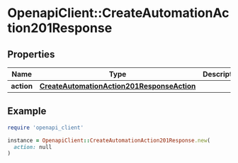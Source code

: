 # OpenapiClient::CreateAutomationAction201Response

## Properties

| Name | Type | Description | Notes |
| ---- | ---- | ----------- | ----- |
| **action** | [**CreateAutomationAction201ResponseAction**](CreateAutomationAction201ResponseAction.md) |  |  |

## Example

```ruby
require 'openapi_client'

instance = OpenapiClient::CreateAutomationAction201Response.new(
  action: null
)
```

